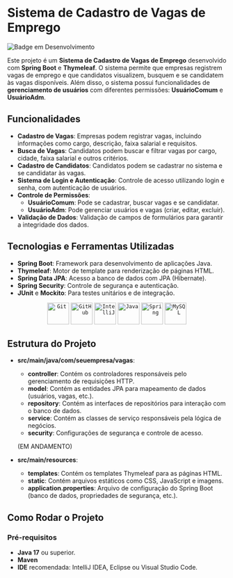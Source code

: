 # Sistema de Cadastro de Vagas de Emprego
![Badge em Desenvolvimento](http://img.shields.io/static/v1?label=STATUS&message=EM%20DESENVOLVIMENTO&color=GREEN&style=for-the-badge)

Este projeto é um **Sistema de Cadastro de Vagas de Emprego** desenvolvido com **Spring Boot** e **Thymeleaf**. 
O sistema permite que empresas registrem vagas de emprego e que candidatos visualizem, busquem e se candidatem às vagas disponíveis. 
Além disso, o sistema possui funcionalidades de **gerenciamento de usuários** com diferentes permissões: **UsuárioComum** e **UsuárioAdm**.

## Funcionalidades

- **Cadastro de Vagas**: Empresas podem registrar vagas, incluindo informações como cargo, descrição, faixa salarial e requisitos.
- **Busca de Vagas**: Candidatos podem buscar e filtrar vagas por cargo, cidade, faixa salarial e outros critérios.
- **Cadastro de Candidatos**: Candidatos podem se cadastrar no sistema e se candidatar às vagas.
- **Sistema de Login e Autenticação**: Controle de acesso utilizando login e senha, com autenticação de usuários.
- **Controle de Permissões**:
  - **UsuárioComum**: Pode se cadastrar, buscar vagas e se candidatar.
  - **UsuárioAdm**: Pode gerenciar usuários e vagas (criar, editar, excluir).
- **Validação de Dados**: Validação de campos de formulários para garantir a integridade dos dados.

## Tecnologias e Ferramentas Utilizadas

- **Spring Boot**: Framework para desenvolvimento de aplicações Java.
- **Thymeleaf**: Motor de template para renderização de páginas HTML.
- **Spring Data JPA**: Acesso a banco de dados com JPA (Hibernate).
- **Spring Security**: Controle de segurança e autenticação.
- **JUnit** e **Mockito**: Para testes unitários e de integração.

<div align="center">
	<code><img width="50" src="https://user-images.githubusercontent.com/25181517/192108372-f71d70ac-7ae6-4c0d-8395-51d8870c2ef0.png" alt="Git" title="Git"/></code>
	<code><img width="50" src="https://user-images.githubusercontent.com/25181517/192108374-8da61ba1-99ec-41d7-80b8-fb2f7c0a4948.png" alt="GitHub" title="GitHub"/></code>
	<code><img width="50" src="https://user-images.githubusercontent.com/25181517/192108890-200809d1-439c-4e23-90d3-b090cf9a4eea.png" alt="IntelliJ" title="IntelliJ"/></code>
	<code><img width="50" src="https://user-images.githubusercontent.com/25181517/117201156-9a724800-adec-11eb-9a9d-3cd0f67da4bc.png" alt="Java" title="Java"/></code>
	<code><img width="50" src="https://user-images.githubusercontent.com/25181517/117201470-f6d56780-adec-11eb-8f7c-e70e376cfd07.png" alt="Spring" title="Spring"/></code>
	<code><img width="50" src="https://user-images.githubusercontent.com/25181517/183896128-ec99105a-ec1a-4d85-b08b-1aa1620b2046.png" alt="MySQL" title="MySQL"/></code>
</div>

## Estrutura do Projeto

- **src/main/java/com/seuempresa/vagas**:
  - **controller**: Contém os controladores responsáveis pelo gerenciamento de requisições HTTP.
  - **model**: Contém as entidades JPA para mapeamento de dados (usuários, vagas, etc.).
  - **repository**: Contém as interfaces de repositórios para interação com o banco de dados.
  - **service**: Contém as classes de serviço responsáveis pela lógica de negócios.
  - **security**: Configurações de segurança e controle de acesso.

  (EM ANDAMENTO)
- **src/main/resources**:
  - **templates**: Contém os templates Thymeleaf para as páginas HTML.
  - **static**: Contém arquivos estáticos como CSS, JavaScript e imagens.
  - **application.properties**: Arquivo de configuração do Spring Boot (banco de dados, propriedades de segurança, etc.).

## Como Rodar o Projeto

### Pré-requisitos

- **Java 17** ou superior.
- **Maven** 
- **IDE** recomendada: IntelliJ IDEA, Eclipse ou Visual Studio Code.
